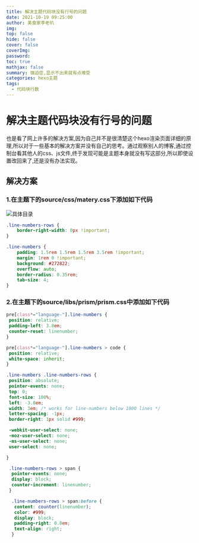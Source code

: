 ```yaml
---
title: 解决主题代码块没有行号的问题
date: 2021-10-19 09:25:00
author: 美食家李老叭
img: 
top: false
hide: false
cover: false
coverImg: 
password: 
toc: true
mathjax: false
summary: 强迫症,显示不出来就有点难受
categories: hexo主题
tags:
  - 代码块行数
---
```


# 解决主题代码块没有行号的问题

也是看了网上许多的解决方案,因为自己并不是很清楚这个hexo渲染页面详细的原理,所以对于一些基本的解决方案并没有自己的思考。通过观察别人的博客,通过控制台看其他人的css、js文件,终于发现可能是主题本身就没有写这部分,所以即使设置改回来了,还是没有办法实现。

## 解决方案

### 1.在主题下的source/css/matery.css下添加如下代码

![具体目录](https://laoba-1304292449.cos.ap-chengdu.myqcloud.com/img/20211019164659.png)

```css
.line-numbers-rows {
    border-right-width: 0px !important;
}

.line-numbers {
    padding: 1.5rem 1.5rem 1.5rem 3.5rem !important;
    margin: 1rem 0 !important;
    background: #272822;
    overflow: auto;
    border-radius: 0.35rem;
    tab-size: 4;
}
```

### 2.在主题下的source/libs/prism/prism.css中添加如下代码

```css
pre[class*="language-"].line-numbers {
 position: relative;
 padding-left: 3.8em;
 counter-reset: linenumber;
}

pre[class*="language-"].line-numbers > code {
 position: relative;
 white-space: inherit;
}

.line-numbers .line-numbers-rows {
 position: absolute;
 pointer-events: none;
 top: 0;
 font-size: 100%;
 left: -3.8em;
 width: 3em; /* works for line-numbers below 1000 lines */
 letter-spacing: -1px;
 border-right: 1px solid #999;

 -webkit-user-select: none;
 -moz-user-select: none;
 -ms-user-select: none;
 user-select: none;

}

 .line-numbers-rows > span {
  pointer-events: none;
  display: block;
  counter-increment: linenumber;
 }

  .line-numbers-rows > span:before {
   content: counter(linenumber);
   color: #999;
   display: block;
   padding-right: 0.8em;
   text-align: right;
  }
```

